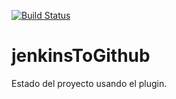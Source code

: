 [![Build Status](http://192.168.100.226:8080/buildStatus/icon?job=Curso+Linkedin%2F03_05+-+JenkinsToGithub)](http://192.168.100.10:8080/job/Curso%20Linkedin/job/03_05%20-%20JenkinsToGithub/)
# jenkinsToGithub
Estado del proyecto usando el plugin.
